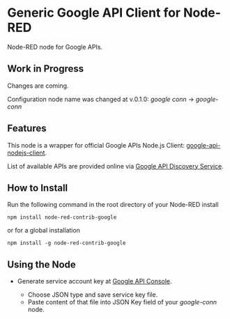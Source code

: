 # Generic Google API Client for Node-RED

Node-RED node for Google APIs. 

## Work in Progress

Changes are coming.

Configuration node name was changed at v.0.1.0: _google conn_ -> _google-conn_

## Features

This node is a wrapper for official Google APIs Node.js Client: [google-api-nodejs-client](https://github.com/google/google-api-nodejs-client).

List of available APIs are provided online via [Google API Discovery Service](https://developers.google.com/discovery/).

## How to Install

Run the following command in the root directory of your Node-RED install

```
npm install node-red-contrib-google
```

or for a global installation
```
npm install -g node-red-contrib-google
```

## Using the Node

* Generate service account key at [Google API Console](https://console.developers.google.com/apis/credentials/serviceaccountkey).

  * Choose JSON type and save service key file.
  * Paste content of that file into JSON Key field of your _google-conn_ node.
  
